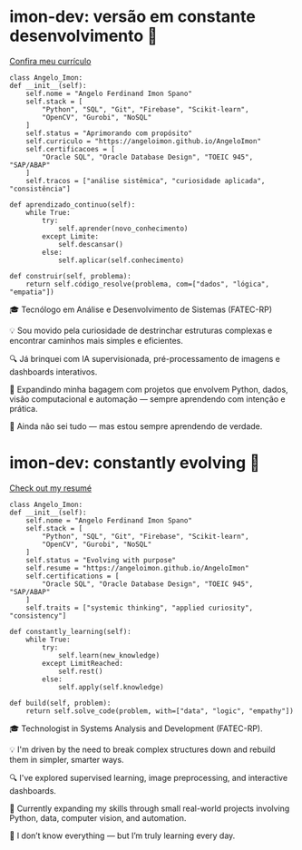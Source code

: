 # imon-dev: versão em constante desenvolvimento 🚀
[Confira meu currículo](https://angeloimon.github.io/AngeloImon)


    class Angelo_Imon:
    def __init__(self):
        self.nome = "Angelo Ferdinand Imon Spano"
        self.stack = [
            "Python", "SQL", "Git", "Firebase", "Scikit-learn",
            "OpenCV", "Gurobi", "NoSQL"
        ]
        self.status = "Aprimorando com propósito"
        self.curriculo = "https://angeloimon.github.io/AngeloImon"
        self.certificacoes = [
            "Oracle SQL", "Oracle Database Design", "TOEIC 945", "SAP/ABAP"
        ]
        self.tracos = ["análise sistêmica", "curiosidade aplicada", "consistência"]

    def aprendizado_continuo(self):
        while True:
            try:
                self.aprender(novo_conhecimento)
            except Limite:
                self.descansar()
            else:
                self.aplicar(self.conhecimento)

    def construir(self, problema):
        return self.código_resolve(problema, com=["dados", "lógica", "empatia"])

        
🎓 Tecnólogo em Análise e Desenvolvimento de Sistemas (FATEC-RP)

💡 Sou movido pela curiosidade de destrinchar estruturas complexas e encontrar caminhos mais simples e eficientes.

🔍 Já brinquei com IA supervisionada, pré-processamento de imagens e dashboards interativos.

🌱 Expandindo minha bagagem com projetos que envolvem Python, dados, visão computacional e automação — sempre aprendendo com intenção e prática.

💬 Ainda não sei tudo — mas estou sempre aprendendo de verdade.



# imon-dev: constantly evolving 🚀
[Check out my resumé](https://angeloimon.github.io/AngeloImon)


    class Angelo_Imon:
    def __init__(self):
        self.nome = "Angelo Ferdinand Imon Spano"
        self.stack = [
            "Python", "SQL", "Git", "Firebase", "Scikit-learn",
            "OpenCV", "Gurobi", "NoSQL"
        ]
        self.status = "Evolving with purpose"
        self.resume = "https://angeloimon.github.io/AngeloImon"
        self.certifications = [
            "Oracle SQL", "Oracle Database Design", "TOEIC 945", "SAP/ABAP"
        ]
        self.traits = ["systemic thinking", "applied curiosity", "consistency"]

    def constantly_learning(self):
        while True:
            try:
                self.learn(new_knowledge)
            except LimitReached:
                self.rest()
            else:
                self.apply(self.knowledge)

    def build(self, problem):
        return self.solve_code(problem, with=["data", "logic", "empathy"])


🎓 Technologist in Systems Analysis and Development (FATEC-RP).

💡 I'm driven by the need to break complex structures down and rebuild them in simpler, smarter ways.

🔍 I've explored supervised learning, image preprocessing, and interactive dashboards.

🌱 Currently expanding my skills through small real-world projects involving Python, data, computer vision, and automation.

💬 I don’t know everything — but I’m truly learning every day.
